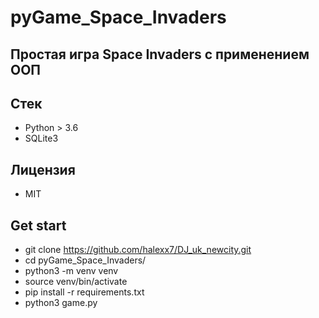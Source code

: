 # pyGame_Space_Invaders

## Простая игра Space Invaders с применением ООП

## Стек
- Python > 3.6
- SQLite3

## Лицензия
- MIT


## Get start
- git clone https://github.com/halexx7/DJ_uk_newcity.git
- cd pyGame_Space_Invaders/
- python3 -m venv venv
- source venv/bin/activate
- pip install -r requirements.txt
- python3 game.py

